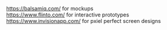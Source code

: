 https://balsamiq.com/ for mockups  
https://www.flinto.com/ for interactive prototypes  
https://www.invisionapp.com/ for pxiel perfect screen designs  